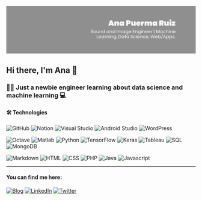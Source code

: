 ![header-anapuerma](header-anapuerma.jpeg)

## Hi there, I'm Ana :wave:

### :woman_technologist: Just a newbie engineer learning about data science and machine learning :computer: 

#### :hammer_and_wrench: Technologies  

![GitHub](https://img.shields.io/badge/-GitHub-616161?style=flat&logo=github&logoColor=ffffff)
![Notion](https://img.shields.io/badge/-Notion-616161?style=flat&logo=notion&logoColor=ffffff)
![Visual Studio](https://img.shields.io/badge/-Visual_Studio-616161?style=flat&logo=visualstudio&logoColor=ffffff)
![Android Studio](https://img.shields.io/badge/-Android_Studio-616161?style=flat&logo=androidstudio&logoColor=ffffff)
![WordPress](https://img.shields.io/badge/-WordPress-616161?style=flat&logo=wordpress&logoColor=ffffff)

![Octave](https://img.shields.io/badge/-Octave-616161?style=flat&logo=octave&logoColor=ffffff)
![Matlab](https://img.shields.io/badge/-Matlab-616161?style=flat&logo=matlab&logoColor=ffffff)
![Python](https://img.shields.io/badge/-Python-616161?style=flat&logo=python&logoColor=ffffff)
![TensorFlow](https://img.shields.io/badge/-TensorFlow-616161?style=flat&logo=tensorflow&logoColor=ffffff)
![Keras](https://img.shields.io/badge/-Keras-616161?style=flat&logo=keras&logoColor=ffffff)
![Tableau](https://img.shields.io/badge/-Tableau-616161?style=flat&logo=tableau&logoColor=ffffff)
![SQL](https://img.shields.io/badge/-SQL-616161?style=flat&logo=SQL&logoColor=ffffff)
![MongoDB](https://img.shields.io/badge/-MongoDB-616161?style=flat&logo=mongodb&logoColor=ffffff)

![Markdown](https://img.shields.io/badge/-Markdown-616161?style=flat&logo=markdown&logoColor=ffffff)
![HTML](https://img.shields.io/badge/-HTML-616161?style=flat&logo=HTML5&logoColor=ffffff)
![CSS](https://img.shields.io/badge/-CSS-616161?style=flat&logo=CSS3&logoColor=ffffff)
![PHP](https://img.shields.io/badge/-PHP-616161?style=flat&logo=PHP&logoColor=ffffff)
![Java](https://img.shields.io/badge/-Java-616161?style=flat&logo=Java&logoColor=ffffff)
![Javascript](https://img.shields.io/badge/-JavaScript-616161?style=flat&logo=Javascript&logoColor=ffffff)

---

#### You can find me here:

[![Blog](https://img.shields.io/badge/-Blog:_apuerma-E0E0E0?style=flat)](https://apuermaruiz.github.io/)
[![LinkedIn](https://img.shields.io/badge/-LinkedIn-E0E0E0?style=flat&logo=linkedin&logoColor=616161)](linkedin.com/in/anapuermaruiz)
[![Twitter](https://img.shields.io/badge/-Twitter-E0E0E0?style=flat&logo=twitter&logoColor=616161)](twitter.com/apuermaruiz)





<!--
**apuerma/apuerma** is a ✨ _special_ ✨ repository because its `README.md` (this file) appears on your GitHub profile.

Here are some ideas to get you started:

- 🌱 I’m currently learning ...
- 👯 I’m looking to collaborate on ...
- 🤔 I’m looking for help with ...
- 💬 Ask me about ...
- 📫 How to reach me: ...
- 😄 Pronouns: ...
- ⚡ Fun fact: ...
-->
